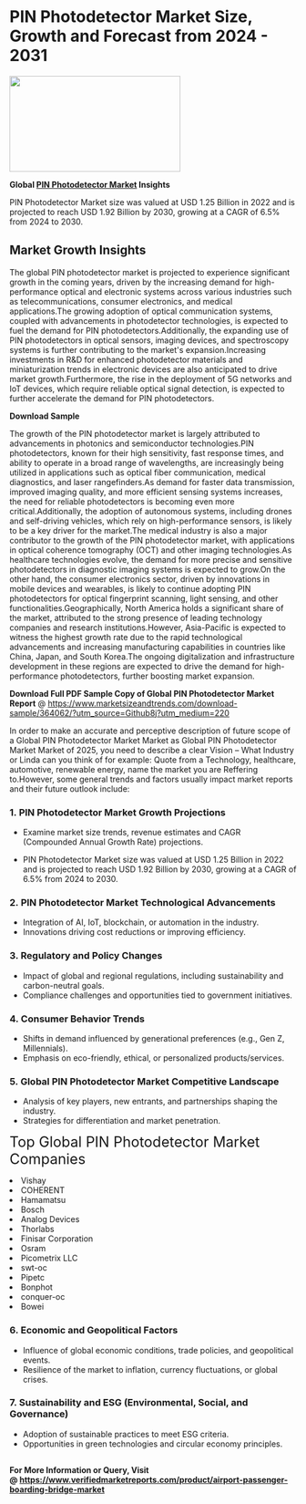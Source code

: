 <H1>PIN Photodetector Market Size, Growth and Forecast from 2024 - 2031</H1><img class="aligncenter size-medium wp-image-584254" src="https://thirdeyenews.in/wp-content/uploads/2024/09/Global-Market-Research-300x168.jpeg" alt="" width="300" height="168" /><p><strong>Global&nbsp;<a href="https://www.marketsizeandtrends.com/download-sample/364062/?utm_source=Github8j?utm_medium=220">PIN Photodetector Market</a> Insights</strong></p><p>PIN Photodetector Market size was valued at USD 1.25 Billion in 2022 and is projected to reach USD 1.92 Billion by 2030, growing at a CAGR of 6.5% from 2024 to 2030.</p><p><h2>Market Growth Insights</h2> <p>The global PIN photodetector market is projected to experience significant growth in the coming years, driven by the increasing demand for high-performance optical and electronic systems across various industries such as telecommunications, consumer electronics, and medical applications.The growing adoption of optical communication systems, coupled with advancements in photodetector technologies, is expected to fuel the demand for PIN photodetectors.Additionally, the expanding use of PIN photodetectors in optical sensors, imaging devices, and spectroscopy systems is further contributing to the market's expansion.Increasing investments in R&D for enhanced photodetector materials and miniaturization trends in electronic devices are also anticipated to drive market growth.Furthermore, the rise in the deployment of 5G networks and IoT devices, which require reliable optical signal detection, is expected to further accelerate the demand for PIN photodetectors.</p> <p><strong>Download Sample</strong></p> <p>The growth of the PIN photodetector market is largely attributed to advancements in photonics and semiconductor technologies.PIN photodetectors, known for their high sensitivity, fast response times, and ability to operate in a broad range of wavelengths, are increasingly being utilized in applications such as optical fiber communication, medical diagnostics, and laser rangefinders.As demand for faster data transmission, improved imaging quality, and more efficient sensing systems increases, the need for reliable photodetectors is becoming even more critical.Additionally, the adoption of autonomous systems, including drones and self-driving vehicles, which rely on high-performance sensors, is likely to be a key driver for the market.The medical industry is also a major contributor to the growth of the PIN photodetector market, with applications in optical coherence tomography (OCT) and other imaging technologies.As healthcare technologies evolve, the demand for more precise and sensitive photodetectors in diagnostic imaging systems is expected to grow.On the other hand, the consumer electronics sector, driven by innovations in mobile devices and wearables, is likely to continue adopting PIN photodetectors for optical fingerprint scanning, light sensing, and other functionalities.Geographically, North America holds a significant share of the market, attributed to the strong presence of leading technology companies and research institutions.However, Asia-Pacific is expected to witness the highest growth rate due to the rapid technological advancements and increasing manufacturing capabilities in countries like China, Japan, and South Korea.The ongoing digitalization and infrastructure development in these regions are expected to drive the demand for high-performance photodetectors, further boosting market expansion.<p><span class=""><strong>Download Full PDF Sample Copy of Global PIN Photodetector Market Report</strong> @ <a href="https://www.marketsizeandtrends.com/download-sample/364062/?utm_source=Github8j?utm_medium=220" target="_blank">https://www.marketsizeandtrends.com/download-sample/364062/?utm_source=Github8j?utm_medium=220</a></span></p><p>In order to make an accurate and perceptive description of future scope of a Global&nbsp;PIN Photodetector Market Market as Global&nbsp;PIN Photodetector Market Market of 2025, you need to describe a clear Vision &ndash; What Industry or Linda can you think of for example: Quote from a Technology, healthcare, automotive, renewable energy, name the market you are Reffering to.However, some general trends and factors usually impact market reports and their future outlook include:</p><h3>1.&nbsp;<strong>PIN Photodetector Market Growth Projections</strong></h3><ul><li>Examine market size trends, revenue estimates and CAGR (Compounded Annual Growth Rate) projections.</li><li><p>PIN Photodetector Market size was valued at USD 1.25 Billion in 2022 and is projected to reach USD 1.92 Billion by 2030, growing at a CAGR of 6.5% from 2024 to 2030.</p></li></ul><h3>2.&nbsp;<strong>PIN Photodetector Market Technological Advancements</strong></h3><ul><li>Integration of AI, IoT, blockchain, or automation in the industry.</li><li>Innovations driving cost reductions or improving efficiency.</li></ul><h3>3.&nbsp;<strong>Regulatory and Policy Changes</strong></h3><ul><li>Impact of global and regional regulations, including sustainability and carbon-neutral goals.</li><li>Compliance challenges and opportunities tied to government initiatives.</li></ul><h3>4.&nbsp;<strong>Consumer Behavior Trends</strong></h3><ul><li>Shifts in demand influenced by generational preferences (e.g., Gen Z, Millennials).</li><li>Emphasis on eco-friendly, ethical, or personalized products/services.</li></ul><h3>5.&nbsp;<strong>Global PIN Photodetector Market Competitive Landscape</strong></h3><ul><li>Analysis of key players, new entrants, and partnerships shaping the industry.</li><li>Strategies for differentiation and market penetration.</li></ul><p data-pm-slice="1 1 []"><span style="color: inherit; font-family: inherit; font-size: 25px;">Top Global PIN Photodetector Market Companies</span></p><div class="" data-test-id=""><p><li>Vishay</li><li> COHERENT</li><li> Hamamatsu</li><li> Bosch</li><li> Analog Devices</li><li> Thorlabs</li><li> Finisar Corporation</li><li> Osram</li><li> Picometrix LLC</li><li> swt-oc</li><li> Pipetc</li><li> Bonphot</li><li> conquer-oc</li><li> Bowei</li></p></div><h3>6.&nbsp;<strong>Economic and Geopolitical Factors</strong></h3><ul><li>Influence of global economic conditions, trade policies, and geopolitical events.</li><li>Resilience of the market to inflation, currency fluctuations, or global crises.</li></ul><h3>7.&nbsp;<strong>Sustainability and ESG (Environmental, Social, and Governance)</strong></h3><ul><li>Adoption of sustainable practices to meet ESG criteria.</li><li>Opportunities in green technologies and circular economy principles.</li></ul><h2><strong style="font-size: 14px;">For More Information or Query, Visit @&nbsp;</strong><a style="background-color: #ffffff; font-size: 14px;" href="https://www.marketsizeandtrends.com/report/pin-photodetector-market/" target="_blank">https://www.verifiedmarketreports.com/product/airport-passenger-boarding-bridge-market</a></h2>